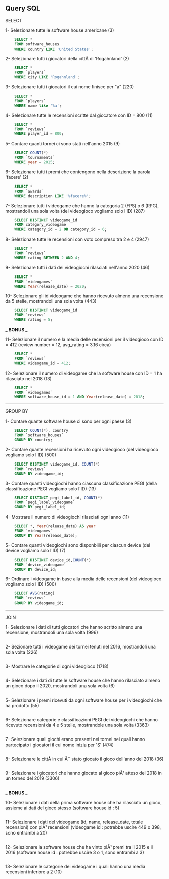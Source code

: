 ## Query SQL

SELECT

1- Selezionare tutte le software house americane (3)

```sql
    SELECT *
    FROM software_houses
    WHERE country LIKE 'United States';
```

2- Selezionare tutti i giocatori della cittÃ di 'Rogahnland' (2)

```sql
    SELECT *
    FROM `players`
    WHERE city LIKE 'Rogahnland';
```

3- Selezionare tutti i giocatori il cui nome finisce per "a" (220)

```sql
    SELECT *
    FROM `players`
    WHERE name like '%a';
```

4- Selezionare tutte le recensioni scritte dal giocatore con ID = 800 (11)

```sql
    SELECT *
    FROM `reviews`
    WHERE player_id = 800;
```

5- Contare quanti tornei ci sono stati nell'anno 2015 (9)

```sql
    SELECT COUNT(*)
    FROM `tournaments`
    WHERE year = 2015;
```

6- Selezionare tutti i premi che contengono nella descrizione la parola 'facere' (2)

```sql
    SELECT *
    FROM `awards`
    WHERE description LIKE '%facere%';
```

7- Selezionare tutti i videogame che hanno la categoria 2 (FPS) o 6 (RPG), mostrandoli una sola volta (del videogioco vogliamo solo l'ID) (287)

```sql
    SELECT DISTINCT videogame_id
    FROM category_videogame
    WHERE category_id = 2 OR category_id = 6;
```

8- Selezionare tutte le recensioni con voto compreso tra 2 e 4 (2947)

```sql
    SELECT *
    FROM `reviews`
    WHERE rating BETWEEN 2 AND 4;
```

9- Selezionare tutti i dati dei videogiochi rilasciati nell'anno 2020 (46)

```sql
    SELECT *
    FROM `videogames`
    WHERE Year(release_date) = 2020;
```

10- Selezionare gli id videogame che hanno ricevuto almeno una recensione da 5 stelle, mostrandoli una sola volta (443)

```sql
    SELECT DISTINCT videogame_id
    FROM `reviews`
    WHERE rating = 5;
```

**_ BONUS _**

11- Selezionare il numero e la media delle recensioni per il videogioco con ID = 412 (review number = 12, avg_rating = 3.16 circa)

```sql
    SELECT *
    FROM `reviews`
    WHERE videogame_id = 412;
```

12- Selezionare il numero di videogame che la software house con ID = 1 ha rilasciato nel 2018 (13)

```sql
    SELECT *
    FROM `videogames`
    WHERE software_house_id = 1 AND Year(release_date) = 2018;
```

---

GROUP BY

1- Contare quante software house ci sono per ogni paese (3)

```sql
    SELECT COUNT(*), country
    FROM `software_houses`
    GROUP BY country;
```

2- Contare quante recensioni ha ricevuto ogni videogioco (del videogioco vogliamo solo l'ID) (500)

```sql
    SELECT DISTINCT videogame_id, COUNT(*)
    FROM `reviews`
    GROUP BY videogame_id;
```

3- Contare quanti videogiochi hanno ciascuna classificazione PEGI (della classificazione PEGI vogliamo solo l'ID) (13)

```sql
    SELECT DISTINCT pegi_label_id, COUNT(*)
    FROM `pegi_label_videogame`
    GROUP BY pegi_label_id;
```

4- Mostrare il numero di videogiochi rilasciati ogni anno (11)

```sql
    SELECT *, Year(release_date) AS year
    FROM `videogames`
    GROUP BY Year(release_date);
```

5- Contare quanti videogiochi sono disponbiili per ciascun device (del device vogliamo solo l'ID) (7)

```sql
    SELECT DISTINCT device_id,COUNT(*)
    FROM `device_videogame`
    GROUP BY device_id;
```

6- Ordinare i videogame in base alla media delle recensioni (del videogioco vogliamo solo l'ID) (500)

```sql
    SELECT AVG(rating)
    FROM `reviews`
    GROUP BY videogame_id;
```

---

JOIN

1- Selezionare i dati di tutti giocatori che hanno scritto almeno una recensione, mostrandoli una sola volta (996)

```sql

```

2- Sezionare tutti i videogame dei tornei tenuti nel 2016, mostrandoli una sola volta (226)

```sql

```

3- Mostrare le categorie di ogni videogioco (1718)

```sql

```

4- Selezionare i dati di tutte le software house che hanno rilasciato almeno un gioco dopo il 2020, mostrandoli una sola volta (6)

```sql

```

5- Selezionare i premi ricevuti da ogni software house per i videogiochi che ha prodotto (55)

```sql

```

6- Selezionare categorie e classificazioni PEGI dei videogiochi che hanno ricevuto recensioni da 4 e 5 stelle, mostrandole una sola volta (3363)

```sql

```

7- Selezionare quali giochi erano presenti nei tornei nei quali hanno partecipato i giocatori il cui nome inizia per 'S' (474)

```sql

```

8- Selezionare le cittÃ in cui Ã¨ stato giocato il gioco dell'anno del 2018 (36)

```sql

```

9- Selezionare i giocatori che hanno giocato al gioco piÃ¹ atteso del 2018 in un torneo del 2019 (3306)

```sql

```

**_ BONUS _**

10- Selezionare i dati della prima software house che ha rilasciato un gioco, assieme ai dati del gioco stesso (software house id : 5)

```sql

```

11- Selezionare i dati del videogame (id, name, release_date, totale recensioni) con piÃ¹ recensioni (videogame id : potrebbe uscire 449 o 398, sono entrambi a 20)

```sql

```

12- Selezionare la software house che ha vinto piÃ¹ premi tra il 2015 e il 2016 (software house id : potrebbe uscire 3 o 1, sono entrambi a 3)

```sql

```

13- Selezionare le categorie dei videogame i quali hanno una media recensioni inferiore a 2 (10)

```sql

```
